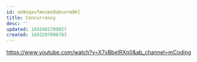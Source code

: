 ```yaml
---
id: om9xqxufmnsms0abvorm9kl
title: Concurrency
desc: ''
updated: 1693481709027
created: 1693297096783
---
```

https://www.youtube.com/watch?v=X7vBbelRXn0&ab_channel=mCoding